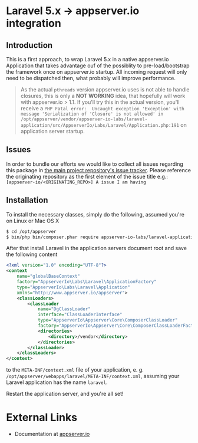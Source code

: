# Laravel 5.x -> appserver.io integration

## Introduction

This is a first approach, to wrap Laravel 5.x in a native appserver.io Application that takes advantage ouf of the possiblity to pre-load/bootstrap the framework once on appserver.io  startup. All incoming request will only need to be dispatched then, what probably will improve performance.

> As the actual `pthreads` version appserver.io uses is not able to handle closures, this is only a **NOT WORKING** idea, that hopefully will work with appserver.io > 1.1. If you'll try this in the actual version, you'll receive a `PHP Fatal error:  Uncaught exception 'Exception' with message 'Serialization of 'Closure' is not allowed' in /opt/appserver/vendor/appserver-io-labs/laravel-application/src/AppserverIo/Labs/Laravel/Application.php:191` on application server startup.


## Issues
In order to bundle our efforts we would like to collect all issues regarding this package in [the main project repository's issue tracker](https://github.com/appserver-io/appserver/issues).
Please reference the originating repository as the first element of the issue title e.g.:
`[appserver-io/<ORIGINATING_REPO>] A issue I am having`

## Installation

To install the necessary classes, simply do the following, assumed you're on Linux or Mac OS X

```sh
$ cd /opt/appserver
$ bin/php bin/composer.phar require appserver-io-labs/laravel-application dev-master
```

After that install Laravel in the application servers document root and save the following
content

```xml
<?xml version="1.0" encoding="UTF-8"?>
<context 
    name="globalBaseContext" 
    factory="AppserverIo\Labs\Laravel\ApplicationFactory" 
    type="AppserverIo\Labs\Laravel\Application" 
    xmlns="http://www.appserver.io/appserver">
    <classLoaders>
        <classLoader
            name="DgClassLoader"
            interface="ClassLoaderInterface"
            type="AppserverIo\Appserver\Core\ComposerClassLoader"
            factory="AppserverIo\Appserver\Core\ComposerClassLoaderFactory">
            <directories>
                <directory>/vendor</directory>
            </directories>
        </classLoader>
    </classLoaders>
</context>
```

to the `META-INF/context.xml` file of your application, e. g. `/opt/appserver/webapps/laravel/META-INF/context.xml`,
assuming your Laravel application has the name `laravel`.

Restart the application server, and you're all set!

# External Links

* Documentation at [appserver.io](http://appserver.io/get-started/documentation.html)
